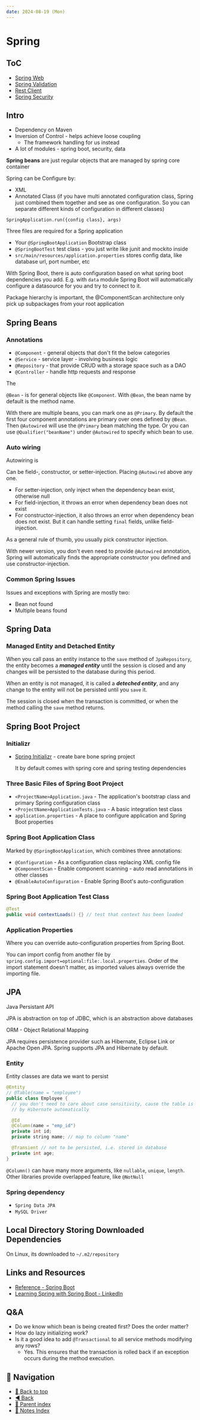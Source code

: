 ```yaml
---
date: 2024-08-19 (Mon)
---
```


# Spring

## ToC

- [Spring Web](spring-web.md)
- [Spring Validation](spring-validation.md)
- [Rest Client](rest-client.md)
- [Spring Security](spring-security.md)

## Intro

- Dependency on Maven
- Inversion of Control - helps achieve loose coupling
  - The framework handling for us instead
- A lot of modules - spring boot, security, data

**Spring beans** are just regular objects that are managed by spring core
container

Spring can be Configure by:

- XML
- Annotated Class (if you have multi annotated configuration class, Spring just
  combined them together and see as one configuration. So you can separate
  different kinds of configuration in different classes)

`SpringApplication.run({config class}, args)`

Three files are required for a Spring application

- Your `@SpringBootApplication` Bootstrap class
- `@SpringBootTest` test class - you just write like junit and mockito inside
- `src/main/resources/application.properties` stores config data, like database
  url, port number, etc

With Spring Boot, there is auto configuration based on what spring boot
dependencies you add. E.g. with `data` module Spring Boot will automatically
configure a datasource for you and try to connect to it.

Package hierarchy is important, the @ComponentScan architecture only pick up
subpackages from your root application

## Spring Beans

### Annotations

- `@Component` - general objects that don't fit the below categories
- `@Service` - service layer - involving business logic
- `@Repository` - that provide CRUD with a storage space such as a DAO
- `@Controller` - handle http requests and response

The

`@Bean` - is for general objects like `@Component`. With `@Bean`, the bean name
by default is the method name.

With there are multiple beans, you can mark one as `@Primary`. By default the
first four component annotations are primary over ones defined by `@Bean`. Then
`@Autowired` will use the `@Primary` bean matching the type. Or you can use
`@Qualifier("beanName")` under `@Autowired` to specify which bean to use.

### Auto wiring

Autowiring is

Can be field-, constructor, or setter-injection. Placing `@Autowired` above any
one.

- For setter-injection, only inject when the dependency bean exist, otherwise
  null
- For field-injection, it throws an error when dependency bean does not exist
- For constructor-injection, it also throws an error when dependency bean does
  not exist. But it can handle setting `final` fields, unlike field-injection.

As a general rule of thumb, you usually pick constructor injection.

With newer version, you don't even need to provide `@Autowired` annotation,
Spring will automatically finds the appropriate constructor you defined and use
constructor-injection.

### Common Spring Issues

Issues and exceptions with Spring are mostly two:

- Bean not found
- Multiple beans found

## Spring Data

### Managed Entity and Detached Entity

When you call pass an entity instance to the `save` method of `JpaRepository`,
the entity becomes a **_managed entity_** until the session is closed and any
changes will be persisted to the database during this period.

When an entity is not managed, it is called a **_deteched entity_**, and any
change to the entity will not be persisted until you `save` it.

The session is closed when the transaction is committed, or when the method
calling the `save` method returns.

## Spring Boot Project

### Initializr

- [Spring Initializr](https://start-spring.io) - create bare bone spring project

  It by default comes with spring core and spring testing dependencies

### Three Basic Files of Spring Boot Project

- `<ProjectName>Application.java` - The application's bootstrap class and
  primary Spring configuration class
- `<ProjectName>ApplicationTests.java` - A basic integration test class
- `application.properties` - A place to configure application and Spring Boot
  properties

### Spring Boot Application Class

Marked by `@SpringBootApplication`, which combines three annotations:

- `@Configuration` - As a configuration class replacing XML config file
- `@ComponentScan` - Enable component scanning - auto read annotations in other
  classes
- `@EnableAutoConfiguration` - Enable Spring Boot's auto-configuration

### Spring Boot Application Test Class

```java
@Test
public void contextLoads() {} // test that context has been loaded
```

### Application Properties

Where you can override auto-configuration properties from Spring Boot.

You can import config from another file by
`spring.config.import=optional:file:.local.properties`. Order of the import
statement doesn't matter, as imported values always override the importing file.

## JPA

Java Persistant API

JPA is abstraction on top of JDBC, which is an abstraction above databases

ORM - Object Relational Mapping

JPA requires persistence provider such as Hibernate, Eclipse Link or Apache Open
JPA. Spring supports JPA and Hibernate by default.

### Entity

Entity classes are data we want to persist

```java
@Entity
// @Table(name = "employee")
public class Employee {
  // you don't need to care about case sensitivity, cause the table is created
  // by Hibernate automatically

  @Id
  @Column(name = "emp_id")
  private int id;
  private string mame; // map to column "name"

  @Transient // not to be persisted, i.e. stored in database
  private int age;
}
```

`@Column()` can have many more arguments, like `nullable`, `unique`, `length`.
Other libraries provide overlapped feature, like `@NotNull`

### Spring dependency

- `Spring Data JPA`
- `MySQL Driver`

## Local Directory Storing Downloaded Dependencies

On Linux, its downloaded to `~/.m2/repository`

## Links and Resources

- [Reference - Spring Boot](https://docs.spring.io/spring-boot/reference/)
- [Learning Spring with Spring Boot - LinkedIn](https://www.linkedin.com/learning/learning-spring-with-spring-boot-13886371/learn-rapid-development-with-spring-boot?u=78163626)

## Q&A

- Do we know which bean is being created first? Does the order matter?
- How do lazy initializing work?
- Is it a good idea to add `@Transactional` to all service methods modifying any
  rows?
  - Yes. This ensures that the transaction is rolled back if an exception occurs
    during the method execution.

## 🧭 Navigation

- [🔼 Back to top](#spring)
- [◀️ Back](index.md)
- [🔖 Parent index](index.md)
- [📑 Notes Index](../../index.md)

